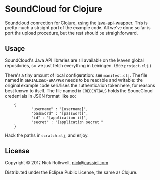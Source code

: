 # SoundCloud for Clojure

Soundcloud connection for Clojure, using the
[java-api-wrapper][api]. This is pretty much a straight port of the
example code. All we've done so far is port the upload procedure, but
the rest should be straightforward.

## Usage

SoundCloud's Java API libraries are all available on the Maven global
repositories, so we just fetch everything in Leiningen. (See
`project.clj`.)

There's a tiny amount of local configuration: see `manifest.clj`. The
file named in `SERIALISED-WRAPPER` needs to be readable and writable:
the original example code serialises the authentication token here,
for reasons best known to itself. The file named in `CREDENTIALS`
holds the SoundCloud credentials in JSON format, like so:

        {
                "username" : "[username]",
                "password" : "[password]",
                "id" : "[application id]",
                "secret" : "[application secret]"
        }

Hack the paths in `scratch.clj`, and enjoy.

## License

Copyright © 2012 Nick Rothwell, nick@cassiel.com

Distributed under the Eclipse Public License, the same as Clojure.

[api]: https://github.com/soundcloud/java-api-wrapper
